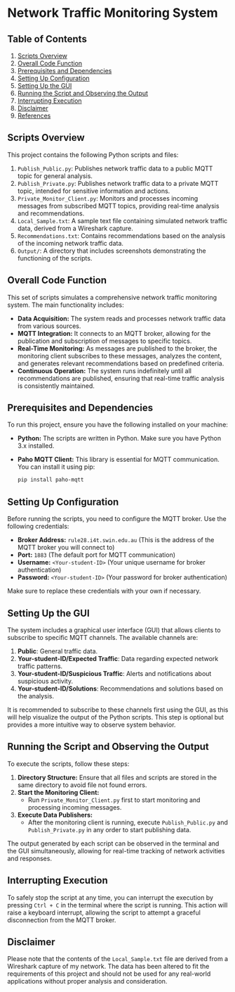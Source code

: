 # Network Traffic Monitoring System

## Table of Contents

1. [Scripts Overview](#scripts-overview)
2. [Overall Code Function](#overall-code-function)
3. [Prerequisites and Dependencies](#prerequisites-and-dependencies)
4. [Setting Up Configuration](#setting-up-configuration)
5. [Setting Up the GUI](#setting-up-the-gui)
6. [Running the Script and Observing the Output](#running-the-script-and-observing-the-output)
7. [Interrupting Execution](#interrupting-execution)
8. [Disclaimer](#disclaimer)
9. [References](#references)

## Scripts Overview

This project contains the following Python scripts and files:

1. `Publish_Public.py`: Publishes network traffic data to a public MQTT topic for general analysis.
2. `Publish_Private.py`: Publishes network traffic data to a private MQTT topic, intended for sensitive information and actions.
3. `Private_Monitor_Client.py`: Monitors and processes incoming messages from subscribed MQTT topics, providing real-time analysis and recommendations.
4. `Local_Sample.txt`: A sample text file containing simulated network traffic data, derived from a Wireshark capture.
5. `Recommendations.txt`: Contains recommendations based on the analysis of the incoming network traffic data.
6. `Output/`: A directory that includes screenshots demonstrating the functioning of the scripts.

## Overall Code Function

This set of scripts simulates a comprehensive network traffic monitoring system. The main functionality includes:

- **Data Acquisition:** The system reads and processes network traffic data from various sources.
- **MQTT Integration:** It connects to an MQTT broker, allowing for the publication and subscription of messages to specific topics.
- **Real-Time Monitoring:** As messages are published to the broker, the monitoring client subscribes to these messages, analyzes the content, and generates relevant recommendations based on predefined criteria.
- **Continuous Operation:** The system runs indefinitely until all recommendations are published, ensuring that real-time traffic analysis is consistently maintained.

## Prerequisites and Dependencies

To run this project, ensure you have the following installed on your machine:

- **Python:** The scripts are written in Python. Make sure you have Python 3.x installed.
- **Paho MQTT Client:** This library is essential for MQTT communication. You can install it using pip:

  ```bash
  pip install paho-mqtt
  ```

## Setting Up Configuration

Before running the scripts, you need to configure the MQTT broker. Use the following credentials:

- **Broker Address:** `rule28.i4t.swin.edu.au` (This is the address of the MQTT broker you will connect to)
- **Port:** `1883` (The default port for MQTT communication)
- **Username:** `<Your-student-ID>` (Your unique username for broker authentication)
- **Password:** `<Your-student-ID>` (Your password for broker authentication)

Make sure to replace these credentials with your own if necessary.

## Setting Up the GUI

The system includes a graphical user interface (GUI) that allows clients to subscribe to specific MQTT channels. The available channels are:

1. **Public**: General traffic data.
2. **Your-student-ID/Expected Traffic**: Data regarding expected network traffic patterns.
3. **Your-student-ID/Suspicious Traffic**: Alerts and notifications about suspicious activity.
4. **Your-student-ID/Solutions**: Recommendations and solutions based on the analysis.

It is recommended to subscribe to these channels first using the GUI, as this will help visualize the output of the Python scripts. This step is optional but provides a more intuitive way to observe system behavior.

## Running the Script and Observing the Output

To execute the scripts, follow these steps:

1. **Directory Structure:** Ensure that all files and scripts are stored in the same directory to avoid file not found errors.
2. **Start the Monitoring Client:**
   - Run `Private_Monitor_Client.py` first to start monitoring and processing incoming messages.
3. **Execute Data Publishers:**
   - After the monitoring client is running, execute `Publish_Public.py` and `Publish_Private.py` in any order to start publishing data.

The output generated by each script can be observed in the terminal and the GUI simultaneously, allowing for real-time tracking of network activities and responses.

## Interrupting Execution

To safely stop the script at any time, you can interrupt the execution by pressing `Ctrl + C` in the terminal where the script is running. This action will raise a keyboard interrupt, allowing the script to attempt a graceful disconnection from the MQTT broker.

## Disclaimer

Please note that the contents of the `Local_Sample.txt` file are derived from a Wireshark capture of my network. The data has been altered to fit the requirements of this project and should not be used for any real-world applications without proper analysis and consideration.
